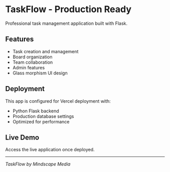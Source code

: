 # TaskFlow - Production Ready

Professional task management application built with Flask.

## Features
- Task creation and management
- Board organization
- Team collaboration
- Admin features
- Glass morphism UI design

## Deployment
This app is configured for Vercel deployment with:
- Python Flask backend
- Production database settings
- Optimized for performance

## Live Demo
Access the live application once deployed.

---
*TaskFlow by Mindscape Media*